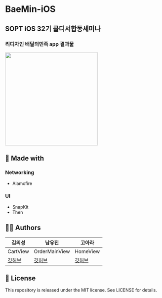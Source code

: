 # BaeMin-iOS
## SOPT iOS 32기 클디서합동세미나
### 리디자인 배달의민족 app 결과물
<img src="https://github.com/SOPT-32-CDS/BaeMin-iOS/assets/99013115/f15e616b-0620-4054-b5ab-278f338b884b" width="300"/>

## 🔨 Made with
### Networking
- Alamofire

### UI
- SnapKit
- Then

## 👨‍💻 Authors
|김의성|남유진|고아라|
|------|---|---|
|CartView|OrderMainView|HomeView|
|[깃허브](https://github.com/kimscastle)|[깃허브](https://github.com/yujin-00)|[깃허브](https://github.com/ahra1221)|

## 📑 License
This repository is released under the MIT license. See LICENSE for details.
